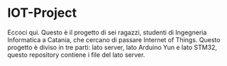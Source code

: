 # IOT-Project

Eccoci qui.
Questo è il progetto di sei ragazzi, studenti di Ingegneria Informatica a Catania, che cercano di passare Internet of Things.
Questo progetto è diviso in tre parti: lato server, lato Arduino Yun e lato STM32, questo repository contiene i file del lato server.
